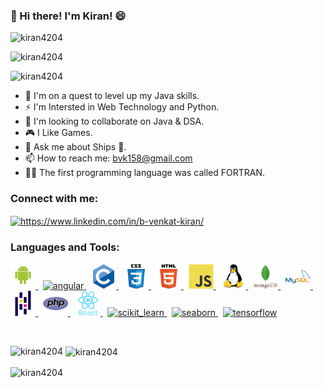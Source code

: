 <h3>👋 Hi there! I'm Kiran! 😄 </h3> 

<p align="left">
  <img src="https://komarev.com/ghpvc/?username=kiran4204&label=Profile%20views&color=green&style=flat" alt="kiran4204" />
</p>
<p align="left">
  <img src="https://komarev.com/ghpvc/?username=kiran4204&label=Profile%20views&color=purple&style=flat" alt="kiran4204" />
</p>
<p align="left">
  <img src="https://komarev.com/ghpvc/?username=kiran4204&label=Profile%20views&color=red&style=flat" alt="kiran4204" />
</p>

- 🚀 I'm on a quest to level up my Java skills.
- ⚡ I'm Intersted in Web Technology and Python.
- 🤔 I'm looking to collaborate on Java & DSA.
- 🎮 I Like Games.
- 💬 Ask me about Ships 🚢.
- 📫 How to reach me: bvk158@gmail.com
- 👨‍💻 The first programming language was called FORTRAN.



<h3 align="left">Connect with me:</h3>
<p align="left">
<a href="https://linkedin.com/in/https://www.linkedin.com/in/b-venkat-kiran/" target="blank"><img align="center" src="https://raw.githubusercontent.com/rahuldkjain/github-profile-readme-generator/master/src/images/icons/Social/linked-in-alt.svg" alt="https://www.linkedin.com/in/b-venkat-kiran/" height="30" width="40" /></a>
</p>


<h3 align="left">Languages and Tools:</h3>
<p align="left"> <a href="https://developer.android.com" target="_blank" rel="noreferrer"> <img src="https://raw.githubusercontent.com/devicons/devicon/master/icons/android/android-original-wordmark.svg" alt="android" width="40" height="40"/> </a> &nbsp;
<a href="https://angular.io" target="_blank" rel="noreferrer"> <img src="https://angular.io/assets/images/logos/angular/angular.svg" alt="angular" width="40" height="40"/> </a> &nbsp;
<a href="https://www.cprogramming.com/" target="_blank" rel="noreferrer"> <img src="https://raw.githubusercontent.com/devicons/devicon/master/icons/c/c-original.svg" alt="c" width="40" height="40"/> </a> &nbsp;
<a href="https://www.w3schools.com/css/" target="_blank" rel="noreferrer"> <img src="https://raw.githubusercontent.com/devicons/devicon/master/icons/css3/css3-original-wordmark.svg" alt="css3" width="40" height="40"/> </a> &nbsp;
<a href="https://www.w3.org/html/" target="_blank" rel="noreferrer"> <img src="https://raw.githubusercontent.com/devicons/devicon/master/icons/html5/html5-original-wordmark.svg" alt="html5" width="40" height="40"/> </a> &nbsp;
<a href="https://developer.mozilla.org/en-US/docs/Web/JavaScript" target="_blank" rel="noreferrer"> <img src="https://raw.githubusercontent.com/devicons/devicon/master/icons/javascript/javascript-original.svg" alt="javascript" width="40" height="40"/> </a> &nbsp;
<a href="https://www.linux.org/" target="_blank" rel="noreferrer"> <img src="https://raw.githubusercontent.com/devicons/devicon/master/icons/linux/linux-original.svg" alt="linux" width="40" height="40"/> </a> &nbsp;
<a href="https://www.mongodb.com/" target="_blank" rel="noreferrer"> <img src="https://raw.githubusercontent.com/devicons/devicon/master/icons/mongodb/mongodb-original-wordmark.svg" alt="mongodb" width="40" height="40"/> </a> &nbsp;
<a href="https://www.mysql.com/" target="_blank" rel="noreferrer"> <img src="https://raw.githubusercontent.com/devicons/devicon/master/icons/mysql/mysql-original-wordmark.svg" alt="mysql" width="40" height="40"/> </a> &nbsp;
<a href="https://pandas.pydata.org/" target="_blank" rel="noreferrer"> <img src="https://raw.githubusercontent.com/devicons/devicon/2ae2a900d2f041da66e950e4d48052658d850630/icons/pandas/pandas-original.svg" alt="pandas" width="40" height="40"/> </a> &nbsp;
<a href="https://www.php.net" target="_blank" rel="noreferrer"> <img src="https://raw.githubusercontent.com/devicons/devicon/master/icons/php/php-original.svg" alt="php" width="40" height="40"/> </a> &nbsp;
<a href="https://reactjs.org/" target="_blank" rel="noreferrer"> <img src="https://raw.githubusercontent.com/devicons/devicon/master/icons/react/react-original-wordmark.svg" alt="react" width="40" height="40"/> </a> &nbsp;
<a href="https://scikit-learn.org/" target="_blank" rel="noreferrer"> <img src="https://upload.wikimedia.org/wikipedia/commons/0/05/Scikit_learn_logo_small.svg" alt="scikit_learn" width="40" height="40"/> </a> &nbsp; 
<a href="https://seaborn.pydata.org/" target="_blank" rel="noreferrer"> <img src="https://seaborn.pydata.org/_images/logo-mark-lightbg.svg" alt="seaborn" width="40" height="40"/> </a> &nbsp;
<a href="https://www.tensorflow.org" target="_blank" rel="noreferrer"> <img src="https://www.vectorlogo.zone/logos/tensorflow/tensorflow-icon.svg" alt="tensorflow" width="40" height="40"/> </a> </p> &nbsp;


<p><img align="left" src="https://github-readme-stats.vercel.app/api/top-langs?username=kiran4204&show_icons=true&locale=en&layout=compact" alt="kiran4204" /></p>

<p>&nbsp;<img align="center" src="https://github-readme-stats.vercel.app/api?username=kiran4204&show_icons=true&locale=en" alt="kiran4204" /></p>

<p><img align="center" src="https://github-readme-streak-stats.herokuapp.com/?user=kiran4204&" alt="kiran4204" /></p>
